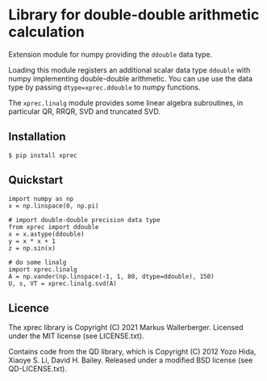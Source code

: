 Library for double-double arithmetic calculation
================================================

Extension module for numpy providing the `ddouble` data type.

Loading this module registers an additional scalar data type `ddouble` with
numpy implementing double-double arithmetic.  You can use use the data type
by passing `dtype=xprec.ddouble` to numpy functions.

The `xprec.linalg` module provides some linear algebra subroutines, in
particular QR, RRQR, SVD and truncated SVD.

Installation
------------

    $ pip install xprec

Quickstart
----------

    import numpy as np
    x = np.linspace(0, np.pi)

    # import double-double precision data type
    from xprec import ddouble
    x = x.astype(ddouble)
    y = x * x + 1
    z = np.sin(x)

    # do some linalg
    import xprec.linalg
    A = np.vander(np.linspace(-1, 1, 80, dtype=ddouble), 150)
    U, s, VT = xprec.linalg.svd(A)

Licence
-------
The xprec library is
Copyright (C) 2021 Markus Wallerberger.
Licensed under the MIT license (see LICENSE.txt).

Contains code from the QD library, which is
Copyright (C) 2012 Yozo Hida, Xiaoye S. Li, David H. Bailey.
Released under a modified BSD license (see QD-LICENSE.txt).
